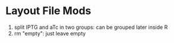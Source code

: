 
# Layout File Mods

1. split IPTG and aTc in two groups: can be grouped later inside R
2. rm "empty": just leave empty
